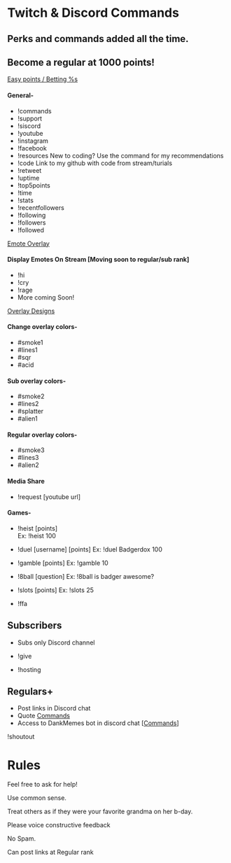 # Twitch & Discord Commands
## Perks and commands added all the time.

## Become a regular at 1000 points! 
[Easy points / Betting %s](https://github.com/Badgerdox/BadgerdoxTwitchFAQ/blob/master/Points.md)

#### General-
+ !commands
+ !support
+ !siscord
+ !youtube
+ !instagram
+ !facebook
+ !resources      New to coding? Use the command for my recommendations
+ !code    Link to my github with code from stream/turials
+ !retweet
+ !uptime
+ !top5points
+ !time
+ !stats
+ !recentfollowers
+ !following
+ !followers
+ !followed

[Emote Overlay](https://imgur.com/7sm9pKC)
#### Display Emotes On Stream [Moving soon to regular/sub rank] 
+ !hi
+ !cry
+ !rage
+ More coming Soon!

[Overlay Designs](https://imgur.com/a/eDu3yvB)
#### Change overlay colors-
+ #smoke1
+ #lines1
+ #sqr
+ #acid

#### Sub overlay colors-
+ #smoke2
+ #lines2
+ #splatter
+ #alien1

#### Regular overlay colors-
+ #smoke3
+ #lines3
+ #alien2

#### Media Share
+ !request [youtube url]

#### Games-
+ !heist [points]    
Ex: !heist 100
  
+ !duel [username] [points]
Ex: !duel Badgerdox 100

+ !gamble [points]
Ex: !gamble 10

+ !8ball [question]
Ex: !8ball is badger awesome?

+ !slots [points]
Ex: !slots 25

+ !ffa 

 
## Subscribers 
+ Subs only Discord channel

+ !give
+ !hosting

## Regulars+
+ Post links in Discord chat
+ Quote [Commands](https://github.com/StreamlabsSupport/Streamlabs-Chatbot/wiki/Built-in-Commands#quotes)
+ Access to DankMemes bot in discord chat [[Commands](https://dankmemer.lol/commands)]

!shoutout




# Rules

Feel free to ask for help!


Use common sense.

Treat others as if they were your favorite grandma on her b-day.

Please voice constructive feedback

No Spam.

Can post links at Regular rank
